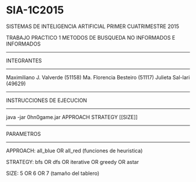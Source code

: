 # SIA-1C2015

SISTEMAS DE INTELIGENCIA ARTIFICIAL
PRIMER CUATRIMESTRE 2015

TRABAJO PRACTICO 1
METODOS DE BUSQUEDA NO INFORMADOS E INFORMADOS

**********************************
INTEGRANTES
**********************************
Maximiliano J. Valverde (51158)
Ma. Florencia Besteiro (51117)
Julieta Sal-lari (49629)

*********************************
INSTRUCCIONES DE EJECUCION
*********************************

java -jar 0hn0game.jar APPROACH STRATEGY [[SIZE]]

*********************************
PARAMETROS
*********************************

APPROACH: all_blue OR all_red (funciones de heuristica)

STRATEGY: bfs OR dfs OR iterative OR greedy OR astar

SIZE: 5 OR 6 OR 7 (tamaño del tablero) 
